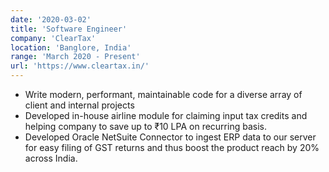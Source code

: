 ```yaml
---
date: '2020-03-02'
title: 'Software Engineer'
company: 'ClearTax'
location: 'Banglore, India'
range: 'March 2020 - Present'
url: 'https://www.cleartax.in/'
---
```


- Write modern, performant, maintainable code for a diverse array of client and internal projects
- Developed in-house airline module for claiming input tax credits and helping company to save up to ₹10 LPA on recurring basis.
- Developed Oracle NetSuite Connector to ingest ERP data to our server for easy filing of GST returns and thus boost the product reach by 20% across India.
